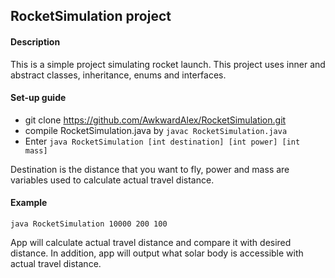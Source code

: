 ## RocketSimulation project

#### Description
This is a simple project simulating rocket launch.
This project uses inner and abstract classes, inheritance, enums and interfaces.

#### Set-up guide
- git clone https://github.com/AwkwardAlex/RocketSimulation.git
- compile RocketSimulation.java by ```javac RocketSimulation.java```
- Enter ```java RocketSimulation [int destination] [int power] [int mass]```

Destination is the distance that you want to fly, power and mass are variables
used to calculate actual travel distance.

#### Example
```java RocketSimulation 10000 200 100```

App will calculate actual travel distance and compare it with desired distance.
In addition, app will output what solar body is accessible with actual travel distance.
